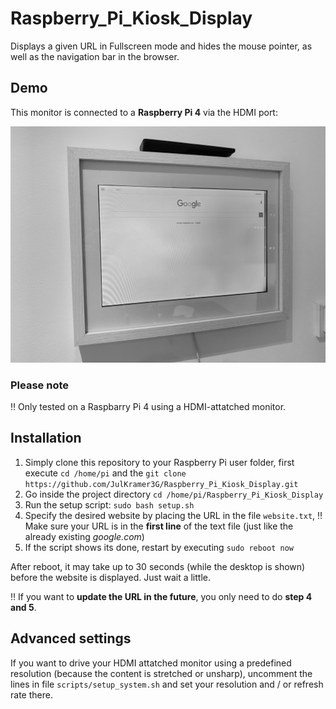 # Raspberry_Pi_Kiosk_Display
 Displays a given URL in Fullscreen mode and hides the mouse pointer, as well as the navigation bar in the browser.

## Demo
This monitor is connected to a **Raspberry Pi 4** via the HDMI port: 

![filename](images/demo.JPG)

### Please note
:bangbang: Only tested on a Raspbarry Pi 4 using a HDMI-attatched monitor.

## Installation
1) Simply clone this repository to your Raspberry Pi user folder, first execute `cd /home/pi` and the `git clone https://github.com/JulKramer3G/Raspberry_Pi_Kiosk_Display.git`
2) Go inside the project directory `cd /home/pi/Raspberry_Pi_Kiosk_Display`
3) Run the setup script: `sudo bash setup.sh`
4) Specify the desired website by placing the URL in the file `website.txt`, :bangbang: Make sure your URL is in the **first line** of the text file (just like the already existing *google.com*)
5) If the script shows its done, restart by executing `sudo reboot now`

After reboot, it may take up to 30 seconds (while the desktop is shown) before the website is displayed. Just wait a little. 

:bangbang: If you want to **update the URL in the future**, you only need to do **step 4 and 5**. 

## Advanced settings
If you want to drive your HDMI attatched monitor using a predefined resolution (because the content is stretched or unsharp), uncomment the lines in file `scripts/setup_system.sh` and set your resolution and / or refresh rate there. 
